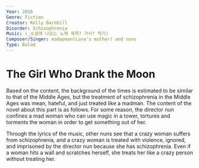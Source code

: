 ```yaml
---
Year: 2016
Genre: Fiction
Creator: Kelly Barnhill
Disorder: Schixophrenia
Music: (_소설에 나오는 노래 제목? 가사? 적기)
Composer/Singer: madwoman(Luna's mother) and nuns
Type: Balad
---
```


# The Girl Who Drank the Moon

 Based on the content, the background of the times is estimated to be similar to that of the Middle Ages, but the treatment of schizophrenia in the Middle Ages was mean, hateful, and just treated like a madman. The content of the novel about this part is as follows. For some reason, the director nun confines a mad woman who can use magic in a tower, tortures and torments the woman in order to get something out of her.

 Through the lyrics of the music, other nuns see that a crazy woman suffers from schizophrenia, and a crazy woman is treated with violence, ignored, and imprisoned by the director nun because she has schizophrenia. Even if a woman hits a wall and scratches herself, she treats her like a crazy person without treating her.
